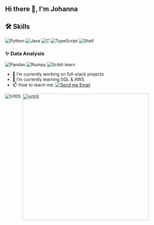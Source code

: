 ## Hi there 👋, I'm Johanna

## 🛠️ Skills

![Python](https://img.shields.io/badge/Python-3776AB?style=flat-square&logo=Python&logoColor=white)
![Java](https://img.shields.io/badge/Java-ED8B00?style=flat-square&logo=openjdk&logoColor=white)
![C](https://img.shields.io/badge/C-A8B9CC?style=flat-square&logo=C&logoColor=white)
![TypeScript](https://shields.io/badge/TypeScript-3178C6?logo=TypeScript&logoColor=FFF&style=flat-square)
![Shell](https://img.shields.io/badge/Shell-FFD500?style=flat-square&logo=Shell&logoColor=white)

### ✨ Data Analysis

![Pandas](https://img.shields.io/badge/Pandas-150458?style=flat-square&logo=pandas&logoColor=white)
![Numpy](https://img.shields.io/badge/Numpy-013243?style=flat-square&logo=Numpy&logoColor=white)
![Scikit-learn](https://img.shields.io/badge/ScikitLearn-F7931E?style=flat-square&logo=Scikit-learn&logoColor=white)

- 🔭 I’m currently working on full-stack projects
- 🌱 I’m currently learning SQL & AWS
- 📫 How to reach me: [![Send me Email](https://img.shields.io/static/v1?label=email&amp;message=hl105&amp;color=EA4335&amp;style=flat-square)](mailto:hl105@wellesley.edu)

<div>
  <p><img align="left" src="https://github-readme-stats.vercel.app/api/top-langs?username=hl105&show_icons=true&locale=en&layout=compact" alt="hl105" /></p>
  
  <p>&nbsp;<img align="center" src="https://github-readme-stats.vercel.app/api?username=hl105&show_icons=true&locale=en" alt="hl105" width="410" /></div>
</p>

<!--
**hl105/hl105** is a ✨ _special_ ✨ repository because its `README.md` (this file) appears on your GitHub profile.

Here are some ideas to get you started:

- 🔭 I’m currently working on ...
- 🌱 I’m currently learning ...
- 👯 I’m looking to collaborate on ...
- 🤔 I’m looking for help with ...xn
- 💬 Ask me about ...
- 📫 How to reach me: ...
- 😄 Pronouns: ...
- ⚡ Fun fact: ...
-->
